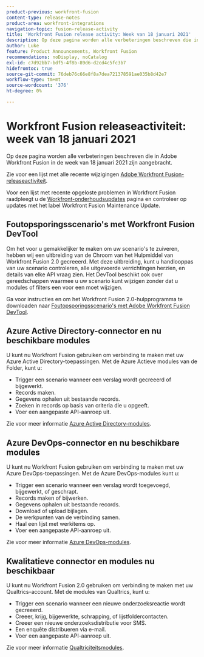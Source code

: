 ```yaml
---
product-previous: workfront-fusion
content-type: release-notes
product-area: workfront-integrations
navigation-topic: fusion-release-activity
title: 'Workfront Fusion release activity: Week van 18 januari 2021'
description: Op deze pagina worden alle verbeteringen beschreven die in Adobe Workfront Fusion in de week van 18 januari 2021 zijn aangebracht.
author: Luke
feature: Product Announcements, Workfront Fusion
recommendations: noDisplay, noCatalog
exl-id: c7d92bb7-bdf5-4f8b-89d6-d2cd4c5fc3b7
hidefromtoc: true
source-git-commit: 76deb76c66e8f8a7dea721378591ae035b8d42e7
workflow-type: tm+mt
source-wordcount: '376'
ht-degree: 0%

---
```


# Workfront Fusion releaseactiviteit: week van 18 januari 2021

Op deze pagina worden alle verbeteringen beschreven die in Adobe Workfront Fusion in de week van 18 januari 2021 zijn aangebracht.

Zie voor een lijst met alle recente wijzigingen [Adobe Workfront Fusion-releaseactiviteit](../../../product-announcements/product-releases/fusion-release-activity/fusion-release-activity.md).

Voor een lijst met recente opgeloste problemen in Workfront Fusion raadpleegt u de [Workfront-onderhoudsupdates](https://experienceleague.adobe.com/docs/workfront-known-issues/releases/current-updates.html) pagina en controleer op updates met het label Workfront Fusion Maintenance Update.

## Foutopsporingsscenario&#39;s met Workfront Fusion DevTool

Om het voor u gemakkelijker te maken om uw scenario&#39;s te zuiveren, hebben wij een uitbreiding van de Chroom van het Hulpmiddel van Workfront Fusion 2.0 gecreeerd. Met deze uitbreiding, kunt u handlooppas van uw scenario controleren, alle uitgevoerde verrichtingen herzien, en details van elke API vraag zien. Het DevTool beschikt ook over gereedschappen waarmee u uw scenario kunt wijzigen zonder dat u modules of filters een voor een moet wijzigen.

Ga voor instructies en om het Workfront Fusion 2.0-hulpprogramma te downloaden naar [Foutopsporingsscenario&#39;s met Adobe Workfront Fusion DevTool](../../../workfront-fusion/scenarios/debug-scenarios-with-dev-tool.md).

## Azure Active Directory-connector en nu beschikbare modules

U kunt nu Workfront Fusion gebruiken om verbinding te maken met uw Azure Active Directory-toepassingen. Met de Azure Actieve modules van de Folder, kunt u:

* Trigger een scenario wanneer een verslag wordt gecreeerd of bijgewerkt.
* Records maken.
* Gegevens ophalen uit bestaande records.
* Zoeken in records op basis van criteria die u opgeeft.
* Voer een aangepaste API-aanroep uit.

Zie voor meer informatie [Azure Active Directory-modules](../../../workfront-fusion/apps-and-their-modules/azure-ad-modules.md).

## Azure DevOps-connector en nu beschikbare modules

U kunt nu Workfront Fusion gebruiken om verbinding te maken met uw Azure DevOps-toepassingen. Met de Azure DevOps-modules kunt u:

* Trigger een scenario wanneer een verslag wordt toegevoegd, bijgewerkt, of geschrapt.
* Records maken of bijwerken.
* Gegevens ophalen uit bestaande records.
* Download of upload bijlagen.
* De werkpunten van de verbinding samen.
* Haal een lijst met werkitems op.
* Voer een aangepaste API-aanroep uit.

Zie voor meer informatie [Azure DevOps-modules](../../../workfront-fusion/apps-and-their-modules/azure-dev-ops.md).

## Kwalitatieve connector en modules nu beschikbaar

U kunt nu Workfront Fusion 2.0 gebruiken om verbinding te maken met uw Qualtrics-account. Met de modules van Qualtrics, kunt u:

* Trigger een scenario wanneer een nieuwe onderzoeksreactie wordt gecreeerd.
* Creeer, krijg, bijgewerkte, schrapping, of lijstfoldercontacten.
* Creeer een nieuwe onderzoeksdistributie voor SMS.
* Een enquête distribueren via e-mail.
* Voer een aangepaste API-aanroep uit.

Zie voor meer informatie [Qualtriciteitsmodules](../../../workfront-fusion/apps-and-their-modules/qualtrics-modules.md).
